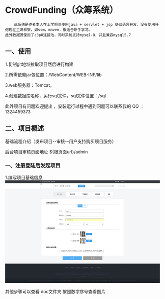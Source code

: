 # CrowdFunding（众筹系统）

        此系统是作者本人在上学期间使用java + servlet + jsp 基础语言开发，没有使用任何现在主流框架，如ssm，maven，很适合新手学习。
    此外数据源使用了c3p0连接池，同时系统支持mysql-8，并且兼容mysql5.7


## 一、使用
1.复制git地址拉取项目然后进行构建

2.所需依赖jar包位置：/WebContent/WEB-INF/lib

3.web服务器：Tomcat，

4.创建数据库名称，运行sql文件，sql文件位置：/sql

此外项目有问题欢迎提出 ，安装运行过程中遇到问题可以联系我的 QQ ： 1324459373


## 二、项目概述

基础流程介绍（发布项目--审核--用户支持购买项目服务）

后台项目审核页面地址  ${根页面url}/admin

### 一、注册登陆后发起项目

  1.编写项目基础信息
   ![image](doc/1.发起项目-基础信息.png)
   
其他步骤可以查看 doc文件夹  按照数字序号查看图片



